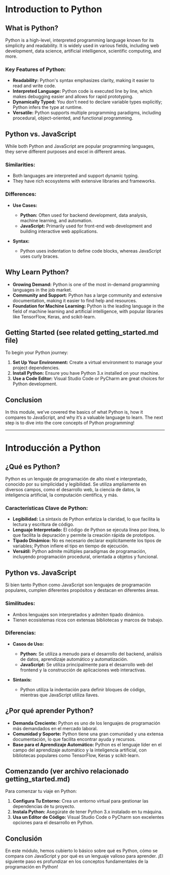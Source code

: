 # Introduction to Python

## What is Python?

Python is a high-level, interpreted programming language known for its simplicity and readability. It is widely used in various fields, including web development, data science, artificial intelligence, scientific computing, and more.

### Key Features of Python:

- **Readability:** Python's syntax emphasizes clarity, making it easier to read and write code.
- **Interpreted Language:** Python code is executed line by line, which makes debugging easier and allows for rapid prototyping.
- **Dynamically Typed:** You don’t need to declare variable types explicitly; Python infers the type at runtime.
- **Versatile:** Python supports multiple programming paradigms, including procedural, object-oriented, and functional programming.

## Python vs. JavaScript

While both Python and JavaScript are popular programming languages, they serve different purposes and excel in different areas.

### Similarities:

- Both languages are interpreted and support dynamic typing.
- They have rich ecosystems with extensive libraries and frameworks.

### Differences:

- **Use Cases:**

  - **Python:** Often used for backend development, data analysis, machine learning, and automation.
  - **JavaScript:** Primarily used for front-end web development and building interactive web applications.

- **Syntax:**
  - Python uses indentation to define code blocks, whereas JavaScript uses curly braces.

## Why Learn Python?

- **Growing Demand:** Python is one of the most in-demand programming languages in the job market.
- **Community and Support:** Python has a large community and extensive documentation, making it easier to find help and resources.
- **Foundation for Machine Learning:** Python is the leading language in the field of machine learning and artificial intelligence, with popular libraries like TensorFlow, Keras, and scikit-learn.

## Getting Started (see related getting_started.md file)

To begin your Python journey:

1. **Set Up Your Environment:** Create a virtual environment to manage your project dependencies.
2. **Install Python:** Ensure you have Python 3.x installed on your machine.
3. **Use a Code Editor:** Visual Studio Code or PyCharm are great choices for Python development.

## Conclusion

In this module, we’ve covered the basics of what Python is, how it compares to JavaScript, and why it’s a valuable language to learn. The next step is to dive into the core concepts of Python programming!

---

# Introducción a Python

## ¿Qué es Python?

Python es un lenguaje de programación de alto nivel e interpretado, conocido por su simplicidad y legibilidad. Se utiliza ampliamente en diversos campos, como el desarrollo web, la ciencia de datos, la inteligencia artificial, la computación científica, y más.

### Características Clave de Python:

- **Legibilidad:** La sintaxis de Python enfatiza la claridad, lo que facilita la lectura y escritura de código.
- **Lenguaje Interpretado:** El código de Python se ejecuta línea por línea, lo que facilita la depuración y permite la creación rápida de prototipos.
- **Tipado Dinámico:** No es necesario declarar explícitamente los tipos de variables; Python infiere el tipo en tiempo de ejecución.
- **Versátil:** Python admite múltiples paradigmas de programación, incluyendo programación procedural, orientada a objetos y funcional.

## Python vs. JavaScript

Si bien tanto Python como JavaScript son lenguajes de programación populares, cumplen diferentes propósitos y destacan en diferentes áreas.

### Similitudes:

- Ambos lenguajes son interpretados y admiten tipado dinámico.
- Tienen ecosistemas ricos con extensas bibliotecas y marcos de trabajo.

### Diferencias:

- **Casos de Uso:**

  - **Python:** Se utiliza a menudo para el desarrollo del backend, análisis de datos, aprendizaje automático y automatización.
  - **JavaScript:** Se utiliza principalmente para el desarrollo web del frontend y la construcción de aplicaciones web interactivas.

- **Sintaxis:**
  - Python utiliza la indentación para definir bloques de código, mientras que JavaScript utiliza llaves.

## ¿Por qué aprender Python?

- **Demanda Creciente:** Python es uno de los lenguajes de programación más demandados en el mercado laboral.
- **Comunidad y Soporte:** Python tiene una gran comunidad y una extensa documentación, lo que facilita encontrar ayuda y recursos.
- **Base para el Aprendizaje Automático:** Python es el lenguaje líder en el campo del aprendizaje automático y la inteligencia artificial, con bibliotecas populares como TensorFlow, Keras y scikit-learn.

## Comenzando (ver archivo relacionado getting_started.md)

Para comenzar tu viaje en Python:

1. **Configura Tu Entorno:** Crea un entorno virtual para gestionar las dependencias de tu proyecto.
2. **Instala Python:** Asegúrate de tener Python 3.x instalado en tu máquina.
3. **Usa un Editor de Código:** Visual Studio Code o PyCharm son excelentes opciones para el desarrollo en Python.

## Conclusión

En este módulo, hemos cubierto lo básico sobre qué es Python, cómo se compara con JavaScript y por qué es un lenguaje valioso para aprender. ¡El siguiente paso es profundizar en los conceptos fundamentales de la programación en Python!
